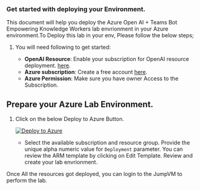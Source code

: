 ### Get started with deploying your Environment.

This document will help you deploy the Azure Open AI + Teams Bot Empowering Knowledge Workers lab envrionment in your Azure environment.To Deploy this lab in your env, Please follow the below steps;


1. You will need following to get started:

   - **OpenAI Resource**: Enable your subscription for OpenAI resource deployment. [here](https://aka.ms/oai/access).
   - **Azure subscription**: Create a free account [here](https://azure.microsoft.com/free/).
   - **Azure Permission**: Make sure you have owner Access to the Subscription. 

## Prepare your Azure Lab Environment.

1. Click on the below Deploy to Azure Button.

   [![Deploy to Azure](https://aka.ms/deploytoazurebutton)](https://portal.azure.com/#create/Microsoft.Template/uri/https://experienceazure.blob.core.windows.net/templates/azure-ai-ms-teams/opnai-deployment1.json)

   - Select the available subscription and resource group. Provide the unique alpha numeric value for `Deployment` parameter. You can review the ARM template by clicking on Edit Template. Review and create your lab envrionment.


Once All the resources got deployed, you can login to the JumpVM to perform the lab. 
